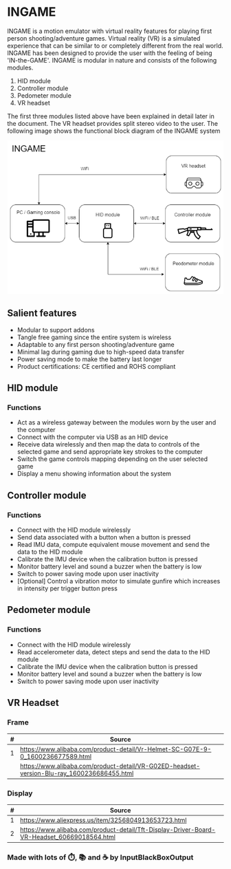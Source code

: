 # INGAME

INGAME is a motion emulator with virtual reality features for playing first person
shooting/adventure games. Virtual reality (VR) is a simulated experience that can be similar to
or completely different from the real world. INGAME has been designed to provide the user
with the feeling of being 'IN-the-GAME'. INGAME is modular in nature and consists of the
following modules.

1. HID module
1. Controller module
1. Pedometer module
1. VR headset

The first three modules listed above have been explained in detail later in the document. The
VR headset provides split stereo video to the user. The following image shows the functional
block diagram of the INGAME system 

![System block diagram](/documents/images/System-Block-Diagram.drawio.png)


## Salient features
* Modular to support addons
* Tangle free gaming since the entire system is wireless
* Adaptable to any first person shooting/adventure game
* Minimal lag during gaming due to high-speed data transfer
* Power saving mode to make the battery last longer
* Product certifications: CE certified and ROHS compliant 


## HID module 

### Functions 
- Act as a wireless gateway between the modules worn by the user and the computer
- Connect with the computer via USB as an HID device
- Receive data wirelessly and then map the data to controls of the selected game and send appropriate key strokes to the computer
- Switch the game controls mapping depending on the user selected game
- Display a menu showing information about the system

## Controller module

### Functions
- Connect with the HID module wirelessly
- Send data associated with a button when a button is pressed
- Read IMU data, compute equivalent mouse movement and send the data to the HID module
- Calibrate the IMU device when the calibration button is pressed
- Monitor battery level and sound a buzzer when the battery is low
- Switch to power saving mode upon user inactivity
- [Optional] Control a vibration motor to simulate gunfire which increases in intensity per trigger button press

## Pedometer module

### Functions
- Connect with the HID module wirelessly
- Read accelerometer data, detect steps and send the data to the HID module
- Calibrate the IMU device when the calibration button is pressed
- Monitor battery level and sound a buzzer when the battery is low
- Switch to power saving mode upon user inactivity


## VR Headset
### Frame
|\#|Source|
|--|--|
|1|https://www.alibaba.com/product-detail/Vr-Helmet-SC-G07E-9-0_1600236677589.html|
||https://www.alibaba.com/product-detail/VR-G02ED-headset-version-Blu-ray_1600236686455.html|

### Display
|\#|Source|
|--|--|
|1|https://www.aliexpress.us/item/3256804913653723.html|
|2|https://www.alibaba.com/product-detail/Tft-Display-Driver-Board-VR-Headset_60669018564.html|

 
### Made with lots of ⏱️, 📚 and ☕ by InputBlackBoxOutput
